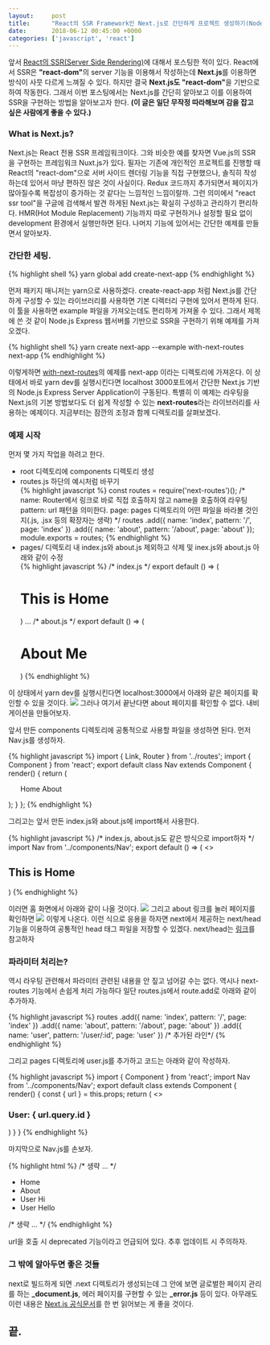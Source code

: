 ```yaml
---
layout:		post
title:		"React의 SSR Framework인 Next.js로 간단하게 프로젝트 생성하기(Node.js Express)"
date:		2018-06-12 00:45:00 +0000
categories:	['javascript', 'react']
---
```

<p>
	앞서 <a href="/blog/react-ssr">React의 SSR(Server Side Rendering)</a>에 대해서 포스팅한 적이 있다.
	React에서 SSR은 <b>"react-dom"</b>의 server 기능을 이용해서 작성하는데 <b>Next.js</b>를 이용하면 방식이 사뭇 다르게 느껴질 수 있다.
	하지만 결국 <b>Next.js도 "react-dom"</b>을 기반으로 하여 작동한다.
	그래서 이번 포스팅에서는 Next.js를 간단히 알아보고 이를 이용하여 SSR을 구현하는 방법을 알아보고자 한다.
	<b>(이 글은 일단 무작정 따라해보며 감을 잡고 싶은 사람에게 좋을 수 있다.)</b>
</p>
<h3>What is Next.js?</h3>
<p>
	Next.js는 React 전용 SSR 프레임워크이다.
	그와 비슷한 예를 찾자면 Vue.js의 SSR을 구현하는 프레임워크 Nuxt.js가 있다.
	필자는 기존에 개인적인 프로젝트를 진행할 때 React의 "react-dom"으로 서버 사이드 렌더링 기능을 직접 구현했으나,
	솔직히 작성하는데 있어서 마냥 편하진 않은 것이 사실이다.
	Redux 코드까지 추가되면서 페이지가 많아질수록 복잡성이 증가하는 것 같다는 느낌적인 느낌이랄까.
	그런 의미에서 "react ssr tool"을 구글에 검색해서 발견 하게된 Next.js는 확실히 구성하고 관리하기 편리하다.
	HMR(Hot Module Replacement) 기능까지 따로 구현하거나 설정할 필요 없이 development 환경에서 실행만하면 된다.
	나머지 기능에 있어서는 간단한 예제를 만들면서 알아보자.
</p>
<h3>간단한 세팅.</h3>
{% highlight shell %}
yarn global add create-next-app
{% endhighlight %}
<p>
	먼저 패키지 매니저는 yarn으로 사용하겠다.
	create-react-app 처럼 Next.js를 간단하게 구성할 수 있는 라이브러리를 사용하면 기본 디렉터리 구현에 있어서 편하게 된다.
	이 툴을 사용하면 example 파일을 가져오는데도 편리하게 가져올 수 있다.
	그래서 제목에 쓴 것 같이 Node.js Express 웹서버를 기반으로 SSR을 구현하기 위해 예제를 가져오겠다.
</p>
{% highlight shell %}
yarn create next-app --example with-next-routes next-app
{% endhighlight %}
<p>
	이렇게하면 <a href="https://github.com/zeit/next.js/tree/canary/examples/with-next-routes">with-next-routes</a>의 예제를 next-app 이라는 디렉토리에 가져온다.
	이 상태에서 바로 yarn dev를 실행시킨다면 localhost 3000포트에서 간단한 Next.js 기반의 Node.js Express Server Application이 구동된다.
	특별히 이 예제는 라우팅을 Next.js의 기본 방법보다도 더 쉽게 작성할 수 있는 <b>next-routes</b>라는 라이브러리를 사용하는 예제이다.
	지금부터는 잠깐의 조정과 함께 디렉토리를 살펴보겠다.
</p>
<h3>예제 시작</h3>
<p>
	먼저 몇 가지 작업을 하려고 한다.
</p>
<ul>
	<li>root 디렉토리에 components 디렉토리 생성</li>
	<li>routes.js 하단의 예시처럼 바꾸기</li>
{% highlight javascript %}
const routes = require('next-routes')();
/*
name: Router에서 링크로 바로 직접 호출하지 않고 name을 호출하여 라우팅
pattern: url 패턴을 의미한다.
page: pages 디렉토리의 어떤 파일을 바라볼 것인지(.js, .jsx 등의 확장자는 생략)
*/
routes
.add({ name: 'index', pattern: '/', page: 'index' })
.add({ name: 'about', pattern: '/about', page: 'about' });
module.exports = routes;
{% endhighlight %}
	<li>pages/ 디렉토리 내 index.js와 about.js 제외하고 삭제 및 inex.js와 about.js 아래와 같이 수정</li>
{% highlight javascript %}
/* index.js */
export default () => (
<h1>This is Home</h1>
)
...
/* about.js */
export default () => (
<h1>About Me</h1>
)
{% endhighlight %}
</ul>
<p>
	이 상태에서 yarn dev를 실행시킨다면 localhost:3000에서 아래와 같은 페이지를 확인할 수 있을 것이다.
	<img src='/assets/img{{ page.id }}/index.png'/>
	그러나 여기서 끝난다면 about 페이지를 확인할 수 없다. 내비게이션을 만들어보자.
</p>
<p>
	앞서 만든 components 디렉토리에 공통적으로 사용할 파일을 생성하면 된다. 먼저 Nav.js를 생성하자.
</p>
{% highlight javascript %}
import { Link, Router } from '../routes';
import { Component } from 'react';
export default class Nav extends Component {
  render() {
    return (
      <ul>
        <Link route="index"><a>Home</a></Link>
        <Link route="about"><a>About</a></Link>
      </ul>
    );
  }
};
{% endhighlight %}
<p>
	그리고는 앞서 만든 index.js와 about.js에 import해서 사용한다.
</p>
{% highlight javascript %}
/* index.js, about.js도 같은 방식으로 import하자 */
import Nav from '../components/Nav';
export default () => (
  <>
    <Nav/>
    <h1>This is Home</h1>
  </>
)
{% endhighlight %}
<p>
	이러면 홈 화면에서 아래와 같이 나올 것이다.
	<img src="/assets/img/{{ page.id }}/nav-index.png"/>
	그리고 about 링크를 눌러 페이지를 확인하면
	<img src="/assets/img/{{ page.id }}/nav-about.png"/>
	이렇게 나온다. 이런 식으로 응용을 하자면 next에서 제공하는 next/head 기능을 이용하여 공통적인 head 태그 파일을 저장할 수 있겠다.
	next/head는 <a href="https://github.com/zeit/next.js/#populating-head">링크</a>를 참고하자
</p>
<h3>파라미터 처리는?</h3>
<p>
	역시 라우팅 관련해서 파라미터 관련된 내용을 안 짚고 넘어갈 수는 없다. 역시나 next-routes 기능에서 손쉽게 처리 가능하다
	일단 routes.js에서 route.add로 아래와 같이 추가하자.
</p>
{% highlight javascript %}
routes
  .add({ name: 'index', pattern: '/', page: 'index' })
  .add({ name: 'about', pattern: '/about', page: 'about' })
  .add({ name: 'user', pattern: '/user/:id', page: 'user' }) /* 추가된 라인*/
{% endhighlight %}
<p>
	그리고 pages 디렉토리에 user.js를 추가하고 코드는 아래와 같이 작성하자.
</p>
{% highlight javascript %}
import { Component } from 'react';
import Nav from '../components/Nav';
export default class extends Component {
  render() {
    const { url } = this.props;
    return (
      <>
        <Nav/>
        <h1>User: { url.query.id }</h1>
      </>
    )
  }
}
{% endhighlight %}
<p>
	마지막으로 Nav.js를 손보자.
</p>
{% highlight html %}
/* 생략 ... */
<ul>
	<li><Link route="index"><a>Home</a></Link></li>
	<li><Link route="about"><a>About</a></Link></li>
	<li><Link route="user" params={% raw %}{{id: 'hi'}}{% endraw %}><a>User Hi</a></Link></li>
	<li><Link route="user" params={% raw %}{{id: 'hello'}}{% endraw %}><a>User Hello</a></Link></li>
</ul>
/* 생략 ... */
{% endhighlight %}
<p>
	url을 호출 시 deprecated 기능이라고 언급되어 있다.
	추후 업데이트 시 주의하자.
</p>
<h3>그 밖에 알아두면 좋은 것들</h3>
<p>
	next로 빌드하게 되면 .next 디렉토리가 생성되는데 그 안에 보면 글로벌한 페이지 관리를 하는 <b>_document.js</b>,
	에러 페이지를 구현할 수 있는 <b>_error.js</b> 등이 있다.
	아무래도 이런 내용은 <a href="https://nextjs.org/docs/#setup">Next.js 공식문서</a>를 한 번 읽어보는 게 좋을 것이다.
</p>
<h2>끝.</h2>
